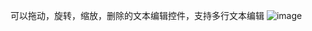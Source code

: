 可以拖动，旋转，缩放，删除的文本编辑控件，支持多行文本编辑
![image](https://github.com/wujie1314520/TextStickerView/blob/master/screenshot/sc.gif)